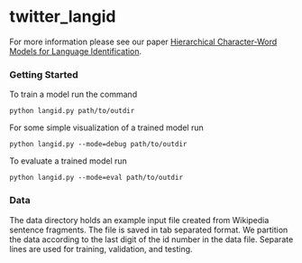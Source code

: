 # twitter_langid
For more information please see our paper 
[Hierarchical Character-Word Models for Language Identification](https://arxiv.org/abs/1608.03030).


### Getting Started

To train a model run the command

`python langid.py path/to/outdir`

For some simple visualization of a trained model run

`python langid.py --mode=debug path/to/outdir`

To evaluate a trained model run 

`python langid.py --mode=eval path/to/outdir`

### Data

The data directory holds an example input file created from Wikipedia sentence fragments. The file is saved in tab separated format. We partition the data according to the last digit of the id number in the data file. Separate lines are used for training, validation, and testing.
